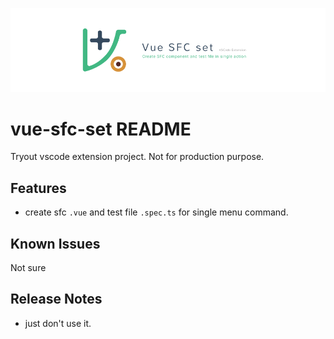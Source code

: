 ![feature X](./assets/banner.png)

# vue-sfc-set README

Tryout vscode extension project. Not for production purpose.

## Features

- create sfc `.vue` and test file `.spec.ts` for single menu command.

## Known Issues

Not sure

## Release Notes

- just don't use it.